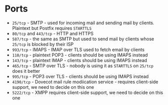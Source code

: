 Ports
=====

* `25/tcp` - SMTP - used for incoming mail and sending mail by clients. Plaintext but Postfix requires `STARTTLS`
* `80/tcp` and `443/tcp` - HTTP and HTTPS
* `587/tcp` - the same as SMTP but used to send mail by clients whose `25/tcp` is blocked by their ISP
* `993/tcp` - IMAPS - IMAP over TLS used to fetch email by clients
* `110/tcp` - plaintext POP3 - clients should be using IMAPS instead
* `143/tcp` - plaintext IMAP - clients should be using IMAPS instead
* `465/tcp` - SMTP over TLS - nobody is using it as `STARTTLS` on `25/tcp` does it better
* `995/tcp` - POP3 over TLS - clients should be using IMAPS instead
* `4190/tcp` - Dovecot mail rule modiication service - requires client-side support, we need to decide on this one
* `5222/tcp` - XMPP requires client-side support, we need to decide on this one

